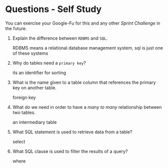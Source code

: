 # Questions - Self Study

You can exercise your Google-Fu for this and any other _Sprint Challenge_ in the future.

1.  Explain the difference between `RDBMS` and `SQL`.

    RDBMS means a relational database management system, sql is just one of these systems

1.  Why do tables need a `primary key`?

    its an identifier for sorting

1.  What is the name given to a table column that references the primary key
    on another table.

    foreign key

1.  What do we need in order to have a _many to many_ relationship between two
    tables.

    an intermediary table

1.  What SQL statement is used to retrieve data from a table?

    select

1.  What SQL clause is used to filter the results of a query?

    where

